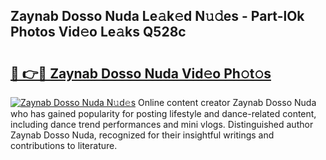 ## Zaynab Dosso Nuda Le𝚊k𝚎d N𝚞𝚍es - Part-lOk Photos Vid𝚎o Le𝚊ks Q528c

# <h2><a href="http://fbfpmfx.evod.top/?m=Zaynab+Dosso+Nuda">🔗 👉🔴 Zaynab Dosso Nuda Vid𝚎o Ph𝚘t𝚘s</a></h2>

[![Zaynab Dosso Nuda N𝚞d𝚎s](https://i.imgur.com/8V9OHl7.gif)](http://fbfpmfx.evod.top/?m=Zaynab+Dosso+Nuda)
Online content creator Zaynab Dosso Nuda who has gained popularity for posting lifestyle and dance-related content, including dance trend performances and mini vlogs. Distinguished author Zaynab Dosso Nuda, recognized for their insightful writings and contributions to literature. 
